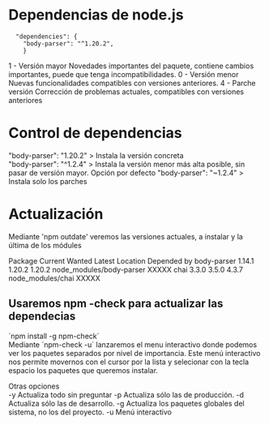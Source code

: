 # Dependencias de node.js

```
  "dependencies": {
    "body-parser": "^1.20.2",
    }
 ```
   
   1 - Versión mayor
    Novedades importantes del paquete, contiene cambios importantes, puede que tenga incompatibilidades.
   0 - Versión menor
    Nuevas funcionalidades compatibles con versiones anteriores.
   4 - Parche versión
    Corrección de problemas actuales, compatibles con versiones anteriores
  
 # Control de dependencias  
 "body-parser": "1.20.2" > Instala la versión concreta  
 "body-parser": "^1.2.4" > Instala la versión menor más alta posible, sin pasar de versión mayor. Opción por defecto
 "body-parser": "~1.2.4" > Instala solo los parches
 
 
 # Actualización
 
 Mediante 'npm outdate' veremos las versiones actuales, a instalar y la última de los módules  
 
 Package                    Current  Wanted   Latest  Location                                Depended by
  body-parser                 1.14.1  1.20.2   1.20.2  node_modules/body-parser                XXXXX
  chai                         3.3.0   3.5.0    4.3.7  node_modules/chai                       XXXXX

## Usaremos npm -check para actualizar las dependecias  
´npm install -g npm-check´  
Mediante ´npm-check -u´ lanzaremos el menu interactivo donde podemos ver los paquetes separados por nivel de importancia.
Este menú interactivo nos permite movernos con el cursor por la lista y selecionar con la tecla espacio los paquetes que queremos instalar.

Otras opciones  
-y	Actualiza todo sin preguntar
-p	Actualiza sólo las de producción.
-d	Actualiza sólo las de desarrollo.
-g	Actualiza los paquetes globales del sistema, no los del proyecto.
-u	Menú interactivo
